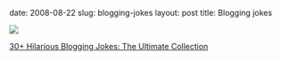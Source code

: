 date: 2008-08-22
slug: blogging-jokes
layout: post
title: Blogging jokes


<a href="http://www.catchtheposts.com/30-hilarious-blogging-jokes-the-ultimate-collection/"><img src="/tumblr_files/kLg0R7T3tcxvbwqvY6eF2TjW_500.gif"/></a><br/><p><a href="http://www.catchtheposts.com/30-hilarious-blogging-jokes-the-ultimate-collection/" target="_blank">30+ Hilarious Blogging Jokes: The Ultimate Collection </a></p>
